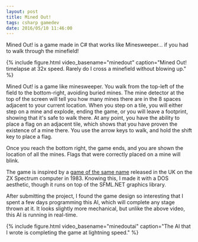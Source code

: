 ```yaml
---
layout: post
title: Mined Out!
tags: csharp gamedev
date: 2016/05/10 11:46:00
---
```


Mined Out! is a game made in C# that works like Minesweeper... if you had to walk through the minefield!

{% include figure.html
  video_basename="minedout"
  caption="Mined Out! timelapse at 32x speed. Rarely do I cross a minefield without blowing up."
%}

<!--more-->

Mined Out! is a game like minesweeper. You walk from the top-left of the field to the bottom-right, avoiding buried mines. The mine detector at the top of the screen will tell you how many mines there are in the 8 spaces adjacent to your current location. When you step on a tile, you will either step on a mine and explode, ending the game, or you will leave a footprint, showing that it's safe to walk there. At any point, you have the ability to place a flag on an adjacent tile, which shows that you have proven the existence of a mine there. You use the arrow keys to walk, and hold the shift key to place a flag.

Once you reach the bottom right, the game ends, and you are shown the location of all the mines. Flags that were correctly placed on a mine will blink.

The game is inspired by a [game of the same name](https://en.wikipedia.org/wiki/Mined-Out) released in the UK on the ZX Spectrum computer in 1983. Knowing this, I made it with a DOS aesthetic, though it runs on top of the SFML.NET graphics library.

After submitting the project, I found the game design so interesting that I spent a few days programming this AI, which will complete any stage thrown at it. It looks slightly more mechanical, but unlike the above video, this AI is running in real-time.

{% include figure.html
  video_basename="minedoutai"
  caption="The AI that I wrote is completing the game at lightning speed."
%}
